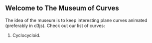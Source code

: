 ## Welcome to The Museum of Curves

The idea of the museum is to keep interesting plane curves animated (preferably in d3js). Check out our list of curves:

1. Cyclocycloid.
